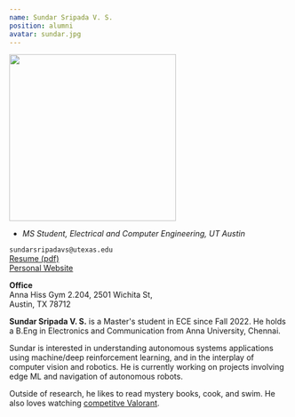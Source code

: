 ```yaml
---
name: Sundar Sripada V. S.
position: alumni
avatar: sundar.jpg
---
```


<img width="300" src="{{site.baseurl}}/images/people/{{page.avatar}}" data-action="zoom">

- _MS Student, Electrical and Computer Engineering, UT Austin_<br>

<i class="fa fa-envelope-o"></i> `sundarsripadavs@utexas.edu`<br>
<i class="fa fa-newspaper-o"></i> [Resume (pdf)](/documents/sundar_resume.pdf)<br>
<i class="fa fa-external-link"></i> [Personal Website](https://ss26.github.io/)

**Office**<br>
Anna Hiss Gym 2.204, 2501 Wichita St,<br>
Austin, TX 78712

<span class="sc">**Sundar Sripada V. S.**</span> is a Master's student in ECE since Fall 2022. He holds a B.Eng in Electronics and Communication from Anna University, Chennai. 

Sundar is interested in understanding autonomous systems applications using machine/deep reinforcement learning, and in the interplay of computer vision and robotics. He is currently working on projects involving edge ML and navigation of autonomous robots. 

Outside of research, he likes to read mystery books, cook, and swim. He also loves watching [competitve Valorant](https://valorantesports.com/).